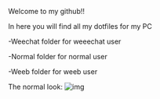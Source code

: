 Welcome to my github!!

In here you will find all my dotfiles for my PC

-Weechat folder for weeechat user

-Normal folder for normal user

-Weeb folder for weeb user

The normal look:
![img](https://i.imgur.com/dzmpIWl.png)

